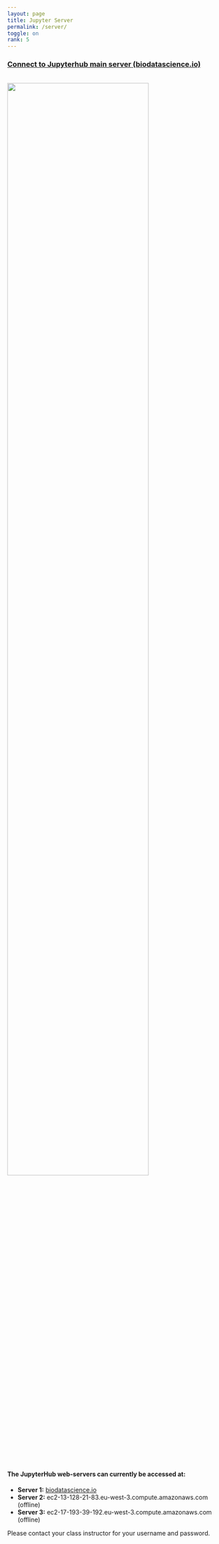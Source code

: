 ```yaml
---
layout: page
title: Jupyter Server
permalink: /server/
toggle: on
rank: 5
---
```


<h3> <a href="https://www.biodatascience.io">Connect to Jupyterhub main server (biodatascience.io)</a> </h3>
<br>
<div style="margin-bottom: 50px;">
    <img class="float-center" width="80%"  src="{{ 'JH.png' | prepend: site.images_dir | prepend: site.baseurl }}" />
</div>


#### The JupyterHub web-servers can currently be accessed at:
  - **Server 1:** <a href="https://www.biodatascience.io"> biodatascience.io</a>
  - **Server 2:** ec2-13-128-21-83.eu-west-3.compute.amazonaws.com (offline)
  - **Server 3:** ec2-17-193-39-192.eu-west-3.compute.amazonaws.com (offline)

Please contact your class instructor for your username and password. 
